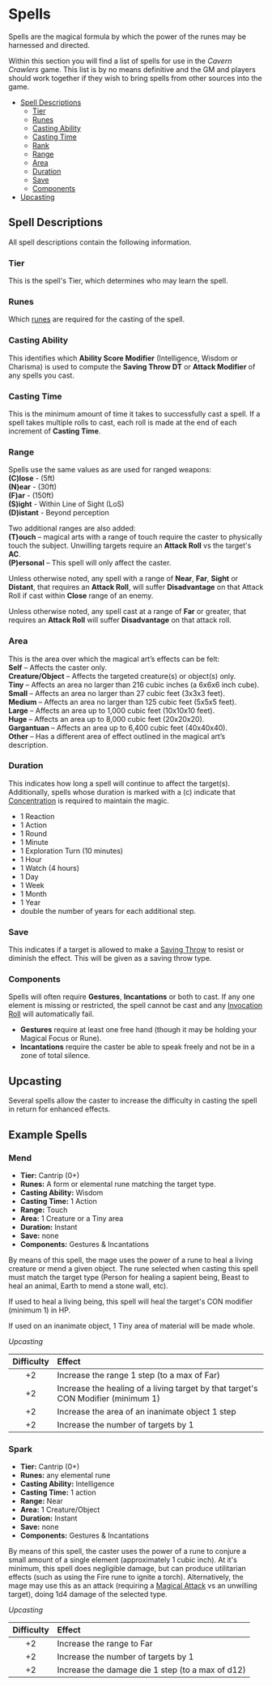 # Spells
Spells are the magical formula by which the power of the runes may be harnessed and directed.

Within this section you will find a list of spells for use in the *Cavern Crawlers* game.  This list is by no means definitive and the GM and players should work together if they wish to bring spells from other sources into the game.
- [Spell Descriptions](#spell-descriptions)
	- [Tier](#tier)
	- [Runes](#runes)
	- [Casting Ability](#casting-ability)
	- [Casting Time](#casting-time)
	- [Rank](#rank)
	- [Range](#range)
	- [Area](#area)
	- [Duration](#duration)
	- [Save](#save)
	- [Components](#components)
- [Upcasting](#upcasting)

## Spell Descriptions

All spell descriptions contain the following information.

### Tier
This is the spell's Tier, which determines who may learn the spell.

### Runes
Which [runes](Runes.md) are required for the casting of the spell.

### Casting Ability
This identifies which **Ability Score Modifier** (Intelligence, Wisdom or Charisma) is used to compute the **Saving Throw DT** or **Attack Modifier** of any spells you cast.

### Casting Time
This is the minimum amount of time it takes to successfully cast a spell.  If a spell takes multiple rolls to cast, each roll is made at the end of each increment of **Casting Time**.

### Range
Spells use the same values as are used for ranged weapons:<br/>
**(C)lose** - (5ft)<br/>
**(N)ear** - (30ft)<br/>
**(F)ar** - (150ft)<br/>
**(S)ight** - Within Line of Sight (LoS)<br/>
**(D)istant** - Beyond perception

Two additional ranges are also added:<br/>
**(T)ouch** – magical arts with a range of touch require the caster to physically touch the subject.  Unwilling targets require an **Attack Roll** vs the target's **AC**.<br/>
**(P)ersonal** – This spell will only affect the caster.

Unless otherwise noted, any spell with a range of **Near**, **Far**, **Sight** or **Distant**, that requires an **Attack Roll**, will suffer **Disadvantage** on that Attack Roll if cast within **Close** range of an enemy.

Unless otherwise noted, any spell cast at a range of **Far** or greater, that requires an **Attack Roll** will suffer **Disadvantage** on that attack roll.

### Area
This is the area over which the magical art’s effects can be felt:<br/>
**Self** – Affects the caster only.<br/>
**Creature/Object** – Affects the targeted creature(s) or object(s) only.<br/>
**Tiny** – Affects an area no larger than 216 cubic inches (a 6x6x6 inch cube).<br/>
**Small** – Affects an area no larger than 27 cubic feet (3x3x3 feet).<br/>
**Medium** – Affects an area no larger than 125 cubic feet (5x5x5 feet).<br/>
**Large** – Affects an area up to 1,000 cubic feet (10x10x10 feet).<br/>
**Huge** – Affects an area up to 8,000 cubic feet (20x20x20).<br/>
**Gargantuan** – Affects an area up to 6,400 cubic feet (40x40x40).<br/>
**Other** – Has a different area of effect outlined in the magical art’s description.<br/>

### Duration
This indicates how long a spell will continue to affect the target(s).  Additionally, spells whose duration is marked with a (c) indicate that [Concentration](MagicalArts.md#Concentration) is required to maintain the magic.
- 1 Reaction
- 1 Action
- 1 Round
- 1 Minute
- 1 Exploration Turn (10 minutes)
- 1 Hour
- 1 Watch (4 hours)
- 1 Day
- 1 Week
- 1 Month
- 1 Year
- double the number of years for each additional step.

### Save
This indicates if a target is allowed to make a [Saving Throw](CoreRules.md#Saving-Throws) to resist or diminish the effect.  This will be given as a saving throw type.

### Components
Spells will often require **Gestures**, **Incantations** or both to cast.  If any one element is missing or restricted, the spell cannot be cast and any [Invocation Roll](MagicalArts.md#the-invocation-roll) will automatically fail.
- **Gestures** require at least one free hand (though it may be holding your Magical Focus or Rune).
- **Incantations** require the caster be able to speak freely and not be in a zone of total silence.

## Upcasting
Several spells allow the caster to increase the difficulty in casting the spell in return for enhanced effects.  

## Example Spells

### Mend
- **Tier:** Cantrip (0+)
- **Runes:** A form or elemental rune matching the target type.
- **Casting Ability:** Wisdom
- **Casting Time:** 1 Action
- **Range:** Touch
- **Area:** 1 Creature or a Tiny area
- **Duration:** Instant
- **Save:** none
- **Components:** Gestures & Incantations

By means of this spell, the mage uses the power of a rune to heal a living creature or mend a given object.  The rune selected when casting this spell must match the target type (Person for healing a sapient being, Beast to heal an animal, Earth to mend a stone wall, etc).

If used to heal a living being, this spell will heal the target's CON modifier (minimum 1) in HP.

If used on an inanimate object, 1 Tiny area of material will be made whole.

*Upcasting*

| Difficulty | Effect |
|:----------:|:-------|
| +2         | Increase the range 1 step (to a max of Far) |
| +2         | Increase the healing of a living target by that target's CON Modifier (minimum 1) |
| +2         | Increase the area of an inanimate object 1 step |
| +2         | Increase the number of targets by 1 |

### Spark
- **Tier:** Cantrip (0+)
- **Runes:** any elemental rune
- **Casting Ability:** Intelligence
- **Casting Time:** 1 action
- **Range:** Near
- **Area:** 1 Creature/Object
- **Duration:** Instant
- **Save:** none
- **Components:** Gestures & Incantations

By means of this spell, the caster uses the power of a rune to conjure a small amount of a single element (approximately 1 cubic inch).  At it's minimum, this spell does negligible damage, but can produce utilitarian effects (such as using the Fire rune to ignite a torch).  Alternatively, the mage may use this as an attack (requiring a [Magical Attack](MagicalArts.md#Magical-Attacks-and-Saving-Throws) vs an unwilling target), doing 1d4 damage of the selected type.

*Upcasting*

| Difficulty | Effect |
|:----------:|:-------|
| +2         | Increase the range to Far |
| +2         | Increase the number of targets by 1 |
| +2         | Increase the damage die 1 step (to a max of d12) |
